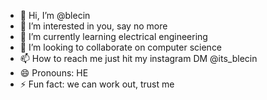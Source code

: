 - 👋 Hi, I’m @blecin
- 👀 I’m interested in you, say no more
- 🌱 I’m currently learning electrical engineering
- 💞️ I’m looking to collaborate on computer science
- 📫 How to reach me just hit my instagram DM @its_blecin
- 😄 Pronouns: HE
- ⚡ Fun fact: we can work out, trust me

<!---
blecintho/blecintho is a ✨ special ✨ repository because its `README.md` (this file) appears on your GitHub profile.
You can click the Preview link to take a look at your changes.
--->
